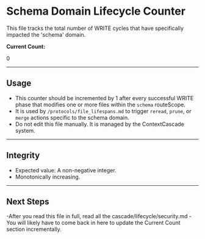 <!-- @meta {
  "fileType": "counter",
  "purpose": "Tracks WRITE-phase activity specifically for the 'schema' domain.",
  "editPolicy": "incrementOnly",
  "routeScope": "schema"
} -->
# Schema Domain Lifecycle Counter

This file tracks the total number of WRITE cycles that have specifically impacted the 'schema' domain.

**Current Count:**

0

---
## Usage
- This counter should be incremented by 1 after every successful WRITE phase that modifies one or more files within the `schema` routeScope.
- It is used by `/protocols/file_lifespans.md` to trigger `reread`, `prune`, or `merge` actions specific to the schema domain.
- Do not edit this file manually. It is managed by the ContextCascade system.

---
## Integrity
- Expected value: A non-negative integer.
- Monotonically increasing.

---
## Next Steps
-After you read this file in full, read all the cascade/lifecycle/security.md
-You will likely have to come back in here to update the Current Count section incrementally.
